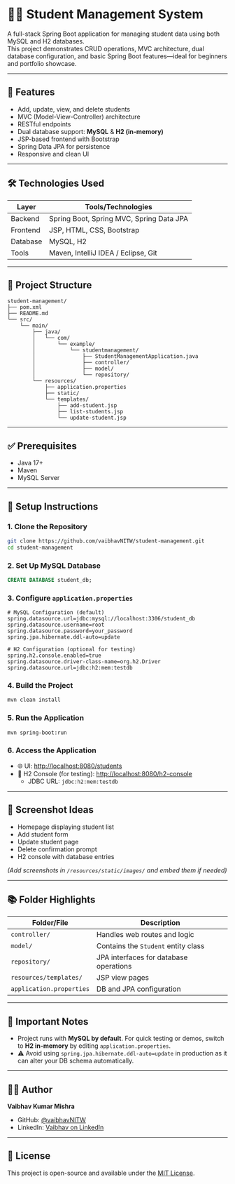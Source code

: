 # 🧑‍🎓 Student Management System

A full-stack Spring Boot application for managing student data using both MySQL and H2 databases.  
This project demonstrates CRUD operations, MVC architecture, dual database configuration, and basic Spring Boot features—ideal for beginners and portfolio showcase.

---

## 📌 Features

- Add, update, view, and delete students
- MVC (Model-View-Controller) architecture
- RESTful endpoints
- Dual database support: **MySQL** & **H2 (in-memory)**
- JSP-based frontend with Bootstrap
- Spring Data JPA for persistence
- Responsive and clean UI

---

## 🛠️ Technologies Used

| Layer     | Tools/Technologies                       |
|-----------|------------------------------------------|
| Backend   | Spring Boot, Spring MVC, Spring Data JPA |
| Frontend  | JSP, HTML, CSS, Bootstrap                |
| Database  | MySQL, H2                                |
| Tools     | Maven, IntelliJ IDEA / Eclipse, Git      |

---

## 📁 Project Structure

```
student-management/
├── pom.xml
├── README.md
└── src/
    └── main/
        ├── java/
        │   └── com/
        │       └── example/
        │           └── studentmanagement/
        │               ├── StudentManagementApplication.java
        │               ├── controller/
        │               ├── model/
        │               └── repository/
        └── resources/
            ├── application.properties
            ├── static/
            └── templates/
                ├── add-student.jsp
                ├── list-students.jsp
                └── update-student.jsp
```

---

## ✅ Prerequisites

- Java 17+
- Maven
- MySQL Server

---

## 🔧 Setup Instructions

### 1. Clone the Repository

```bash
git clone https://github.com/vaibhavNITW/student-management.git
cd student-management
```

### 2. Set Up MySQL Database

```sql
CREATE DATABASE student_db;
```

### 3. Configure `application.properties`

```properties
# MySQL Configuration (default)
spring.datasource.url=jdbc:mysql://localhost:3306/student_db
spring.datasource.username=root
spring.datasource.password=your_password
spring.jpa.hibernate.ddl-auto=update

# H2 Configuration (optional for testing)
spring.h2.console.enabled=true
spring.datasource.driver-class-name=org.h2.Driver
spring.datasource.url=jdbc:h2:mem:testdb
```

### 4. Build the Project

```bash
mvn clean install
```

### 5. Run the Application

```bash
mvn spring-boot:run
```

### 6. Access the Application

- 🌐 UI: [http://localhost:8080/students](http://localhost:8080/students)  
- 🧪 H2 Console (for testing): [http://localhost:8080/h2-console](http://localhost:8080/h2-console)  
  - JDBC URL: `jdbc:h2:mem:testdb`

---

## 🧪 Screenshot Ideas

- Homepage displaying student list  
- Add student form  
- Update student page  
- Delete confirmation prompt  
- H2 console with database entries  

*(Add screenshots in `/resources/static/images/` and embed them if needed)*

---

## 📚 Folder Highlights

| Folder/File               | Description                                 |
|--------------------------|---------------------------------------------|
| `controller/`            | Handles web routes and logic                |
| `model/`                 | Contains the `Student` entity class         |
| `repository/`            | JPA interfaces for database operations      |
| `resources/templates/`   | JSP view pages                              |
| `application.properties` | DB and JPA configuration                    |

---

## 📌 Important Notes

- Project runs with **MySQL by default**. For quick testing or demos, switch to **H2 in-memory** by editing `application.properties`.
- ⚠️ Avoid using `spring.jpa.hibernate.ddl-auto=update` in production as it can alter your DB schema automatically.

---

## 🙋‍♂️ Author

**Vaibhav Kumar Mishra**  
- GitHub: [@vaibhavNITW](https://github.com/vaibhavNITW)  
- LinkedIn: [Vaibhav on LinkedIn](https://www.linkedin.com/in/vaibhav-kumar-mishra-a01892248/)

---

## 📄 License

This project is open-source and available under the [MIT License](LICENSE).

